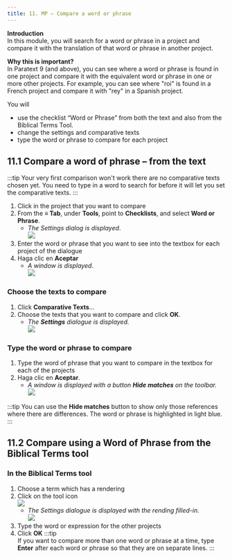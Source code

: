 ```yaml
---
title: 11. MP – Compare a word or phrase
---
```


**Introduction**  
In this module, you will search for a word or phrase in a project and compare it with the translation of that word or phrase in another project.

**Why this is important?**  
In Paratext 9 (and above), you can see where a word or phrase is found in one project and compare it with the equivalent word or phrase in one or more other projects. For example, you can see where "roi" is found in a French project and compare it with "rey" in a Spanish project.

You will
-  use the checklist “Word or Phrase” from both the text and also from the Biblical Terms Tool.
-  change the settings and comparative texts
-  type the word or phrase to compare for each project

## 11.1 Compare a word of phrase – from the text
:::tip
Your very first comparison won't work there are no comparative texts chosen yet. You need to type in a word to search for before it will let you set the comparative texts.
:::
1.  Click in the project that you want to compare
1.  From the **≡ Tab**, under **Tools**, point to **Checklists**, and select **Word or Phrase**.
    -  *The Settings dialog is displayed*.  
      ![](../media/855b9203349b7b2e54f0fa8f34e168eb.png)
1.  Enter the word or phrase that you want to see into the textbox for each project of the dialogue
1.  Haga clic en **Aceptar**
    -  *A window is displayed*.  
      ![](../media/1406af69fa2c6e34374c3c00d3cdd0d7.png)

### Choose the texts to compare
1.  Click **Comparative Texts**…
1.  Choose the texts that you want to compare and click **OK**.
    -  *The **Settings** dialogue is displayed.*  
      ![](../media/a08fdc3ff01202588a59aad869fb8205.png)



### Type the word or phrase to compare
1.  Type the word of phrase that you want to compare in the textbox for each of the projects
2.  Haga clic en **Aceptar**.
    -  *A window is displayed with a button **Hide matches** on the toolbar.*  
      ![](../media/12870a3d0bb20c12a2d49084fda8cd31.png)

:::tip
You can use the **Hide matches** button to show only those references where there are differences. The word or phrase is highlighted in light blue.
:::

#####

## 11.2 Compare using a Word of Phrase from the Biblical Terms tool

### In the Biblical Terms tool
1.  Choose a term which has a rendering
1.  Click on the tool icon  
   ![](../media/d6c7c902c72f22f7e6a55966b2d18129.png)
    -  *The Settings dialogue is displayed with the rending filled-in.*  
      ![](../media/c58bb284eef0184480a195c3783310cb.png)
1.  Type the word or expression for the other projects
1.  Click **OK** :::tip  
   If you want to compare more than one word or phrase at a time, type **Enter** after each word or phrase so that they are on separate lines.
:::